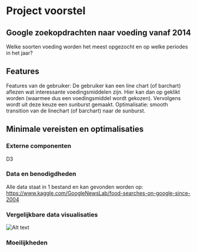# Project voorstel

## Google zoekopdrachten naar voeding vanaf 2014

Welke soorten voeding worden het meest opgezocht en op welke periodes in het jaar?

## Features

Features van de gebruiker:
De gebruiker kan een line chart (of barchart) aflezen wat interessante voedingsmiddelen zijn. Hier kan dan op geklikt worden (waarmee dus een voedingsmiddel wordt gekozen). Vervolgens wordt uit deze keuze een sunburst gemaakt.
Optimalisatie: smooth transition van de linechart (of barchart) naar de sunburst.


## Minimale vereisten en optimalisaties



### Externe componenten
D3

### Data en benodigdheden
Alle data staat in 1 bestand en kan gevonden worden op:
https://www.kaggle.com/GoogleNewsLab/food-searches-on-google-since-2004

### Vergelijkbare data visualisaties
![Alt text](/doc/example)

### Moeilijkheden
